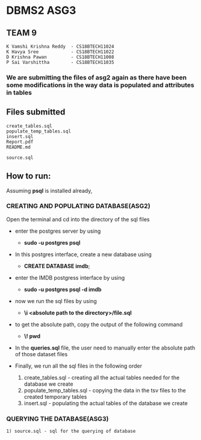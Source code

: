 # DBMS2 ASG3

## TEAM 9
    K Vamshi Krishna Reddy  - CS18BTECH11024 
    K Havya Sree            - CS18BTECH11022
    D Krishna Pawan         - CS18BTECH11008  
    P Sai Varshittha        - CS18BTECH11035
### **We are submitting the files of asg2 again as there have been some modifications in the way data is populated and attributes in tables**  

## Files submitted
```
create_tables.sql
populate_temp_tables.sql
insert.sql
Report.pdf 
README.md

source.sql
```
## How to run:
Assuming **psql** is installed already,  
### CREATING AND POPULATING DATABASE(ASG2)
Open the terminal and cd into the directory of the sql files
  * enter the postgres server by using
    * **sudo -u postgres psql**
  * In this postgres interface, create a new database using
    * **CREATE DATABASE imdb**;
  * enter the IMDB postgress interface by using
    * **sudo -u postgres psql -d imdb**
  * now we run the sql files by using
    * **\i \<absolute path to the directory\>/file.sql**
  * to get the absolute path, copy the output of the following command
    * **\\\! pwd**
  * In the **queries.sql** file, the user need to manually enter the absolute path of those dataset files
  * Finally, we run all the sql files in the following order 
   


    1) create_tables.sql - creating all the actual tables needed for the database we create
    2) populate_temp_tables.sql - copying the data in the tsv files to the created temporary tables
    3) insert.sql - populating the actual tables of the database we create
### QUERYING THE DATABASE(ASG3)
    1) source.sql - sql for the querying of database
